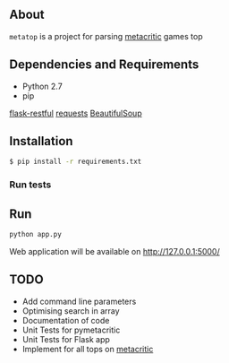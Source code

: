 ## About

`metatop` is a project for parsing [metacritic](http://www.metacritic.com/game/playstation-4) games top 

## Dependencies and Requirements

- Python 2.7
- pip

[flask-restful](http://flask-restful.readthedocs.io)
[requests](http://docs.python-requests.org/en/master/)
[BeautifulSoup](https://www.crummy.com/software/BeautifulSoup/)

## Installation

```bash
$ pip install -r requirements.txt
```

### Run tests



## Run

```bash
python app.py
```
Web application will be available on http://127.0.0.1:5000/

## TODO
- Add command line parameters
- Optimising search in array
- Documentation of code
- Unit Tests for pymetacritic
- Unit Tests for Flask app
- Implement for all tops on [metacritic](http://www.metacritic.com/)
